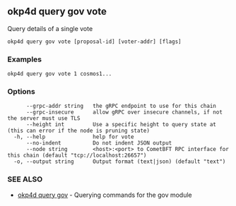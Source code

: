 ## okp4d query gov vote

Query details of a single vote

```
okp4d query gov vote [proposal-id] [voter-addr] [flags]
```

### Examples

```
okp4d query gov vote 1 cosmos1...
```

### Options

```
      --grpc-addr string   the gRPC endpoint to use for this chain
      --grpc-insecure      allow gRPC over insecure channels, if not the server must use TLS
      --height int         Use a specific height to query state at (this can error if the node is pruning state)
  -h, --help               help for vote
      --no-indent          Do not indent JSON output
      --node string        <host>:<port> to CometBFT RPC interface for this chain (default "tcp://localhost:26657")
  -o, --output string      Output format (text|json) (default "text")
```

### SEE ALSO

* [okp4d query gov](okp4d_query_gov.md)	 - Querying commands for the gov module
